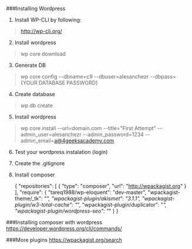 ###Installing Wordpress

1) Install WP-CLI by following: 
> http://wp-cli.org/

2) Install wordpress
> wp core download

3) Generate DB
> wp core config --dbname=c9 --dbuser=alesanchezr --dbpass={YOUR DATABASE PASSWORD}

4) Create database
> wp db create

5) Install wordpress
> wp core install --url=domain.com --title="First Attempt" --admin_user=alesanchezr --admin_password=1234 --admin_email=a@4geeksacademy.com

6) Test your wordpress instalation (login)


7) Create the .gitignore


8) Install composer

    {
        "repositories": [
            {
                "type": "composer",
                "url": "http://wpackagist.org"
            }
        ],
        "require": {
            "tareq1988/wp-eloquent": "dev-master",
            "wpackagist-theme/_tk": "*",
            "wpackagist-plugin/akismet": "3.1.1",
            "wpackagist-plugin/w3-total-cache": "*",
            "wpackagist-plugin/duplicator": "*",
            "wpackagist-plugin/wordpress-seo": "*"
        }
    }
    
###Installing composer with wordpress
https://developer.wordpress.org/cli/commands/

###More plugins
https://wpackagist.org/search